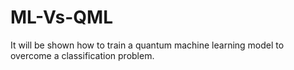 # ML-Vs-QML
It will be shown how to train a quantum machine learning model to overcome a classification problem.
